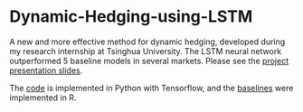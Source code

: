 # Dynamic-Hedging-using-LSTM
A new and more effective method for dynamic hedging, developed during my research internship at Tsinghua University.
The LSTM neural network outperformed 5 baseline models in several markets. Please see the [project presentation slides](Dynamic_Hedging_using_LSTM.pdf).

The [code](Code.py) is implemented in Python with Tensorflow, and the [baselines](Baselines.Rmd) were implemented in R.


